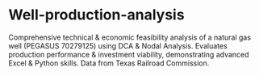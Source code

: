 # Well-production-analysis
Comprehensive technical &amp; economic feasibility analysis of a natural gas well (PEGASUS 70279125) using DCA &amp; Nodal Analysis. Evaluates production performance &amp; investment viability, demonstrating advanced Excel &amp; Python skills. Data from Texas Railroad Commission.
